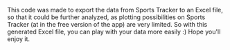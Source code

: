 This code was made to export the data from Sports Tracker to an Excel file, so that it could be further analyzed, as plotting possibilities on Sports Tracker (at in the free version of the app) are very limited. So with this generated Excel file, you can play with your data more easily :) 
Hope you'll enjoy it.
